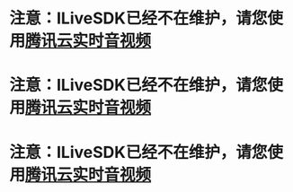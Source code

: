 # 注意：ILiveSDK已经不在维护，请您使用[腾讯云实时音视频](https://cloud.tencent.com/document/product/647)

# 注意：ILiveSDK已经不在维护，请您使用[腾讯云实时音视频](https://cloud.tencent.com/document/product/647)

# 注意：ILiveSDK已经不在维护，请您使用[腾讯云实时音视频](https://cloud.tencent.com/document/product/647)
